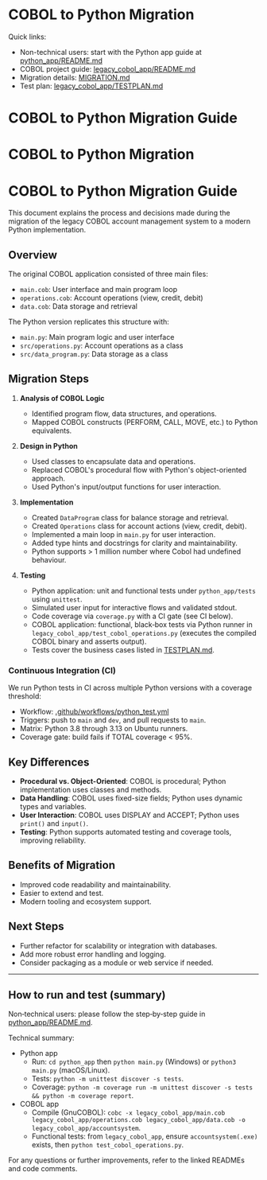 # COBOL to Python Migration

Quick links:
- Non-technical users: start with the Python app guide at [python_app/README.md](./python_app/README.md)
- COBOL project guide: [legacy_cobol_app/README.md](./legacy_cobol_app/README.md)
- Migration details: [MIGRATION.md](./MIGRATION.md)
- Test plan: [legacy_cobol_app/TESTPLAN.md](./legacy_cobol_app/TESTPLAN.md)

# COBOL to Python Migration Guide
# COBOL to Python Migration




# COBOL to Python Migration Guide

This document explains the process and decisions made during the migration of the legacy COBOL account management system to a modern Python implementation.

## Overview

The original COBOL application consisted of three main files:
- `main.cob`: User interface and main program loop
- `operations.cob`: Account operations (view, credit, debit)
- `data.cob`: Data storage and retrieval

The Python version replicates this structure with:
- `main.py`: Main program logic and user interface
- `src/operations.py`: Account operations as a class
- `src/data_program.py`: Data storage as a class

## Migration Steps

1. **Analysis of COBOL Logic**
   - Identified program flow, data structures, and operations.
   - Mapped COBOL constructs (PERFORM, CALL, MOVE, etc.) to Python equivalents.

2. **Design in Python**
   - Used classes to encapsulate data and operations.
   - Replaced COBOL's procedural flow with Python's object-oriented approach.
   - Used Python's input/output functions for user interaction.

3. **Implementation**
   - Created `DataProgram` class for balance storage and retrieval.
   - Created `Operations` class for account actions (view, credit, debit).
   - Implemented a main loop in `main.py` for user interaction.
   - Added type hints and docstrings for clarity and maintainability.
   - Python supports > 1 million number where Cobol had undefined behaviour.

4. **Testing**
   - Python application: unit and functional tests under `python_app/tests` using `unittest`.
   - Simulated user input for interactive flows and validated stdout.
   - Code coverage via `coverage.py` with a CI gate (see CI below).
   - COBOL application: functional, black‑box tests via Python runner in `legacy_cobol_app/test_cobol_operations.py` (executes the compiled COBOL binary and asserts output).
   - Tests cover the business cases listed in [TESTPLAN.md](./legacy_cobol_app/TESTPLAN.md).

### Continuous Integration (CI)

We run Python tests in CI across multiple Python versions with a coverage threshold:
- Workflow: [.github/workflows/python_test.yml](./.github/workflows/python_test.yml)
- Triggers: push to `main` and `dev`, and pull requests to `main`.
- Matrix: Python 3.8 through 3.13 on Ubuntu runners.
- Coverage gate: build fails if TOTAL coverage < 95%.


## Key Differences

- **Procedural vs. Object-Oriented**: COBOL is procedural; Python implementation uses classes and methods.
- **Data Handling**: COBOL uses fixed-size fields; Python uses dynamic types and variables.
- **User Interaction**: COBOL uses DISPLAY and ACCEPT; Python uses `print()` and `input()`.
- **Testing**: Python supports automated testing and coverage tools, improving reliability.

## Benefits of Migration

- Improved code readability and maintainability.
- Easier to extend and test.
- Modern tooling and ecosystem support.

## Next Steps

- Further refactor for scalability or integration with databases.
- Add more robust error handling and logging.
- Consider packaging as a module or web service if needed.

---

## How to run and test (summary)

Non‑technical users: please follow the step‑by‑step guide in [python_app/README.md](./python_app/README.md).

Technical summary:
- Python app
   - Run: `cd python_app` then `python main.py` (Windows) or `python3 main.py` (macOS/Linux).
   - Tests: `python -m unittest discover -s tests`.
   - Coverage: `python -m coverage run -m unittest discover -s tests && python -m coverage report`.
- COBOL app
   - Compile (GnuCOBOL): `cobc -x legacy_cobol_app/main.cob legacy_cobol_app/operations.cob legacy_cobol_app/data.cob -o legacy_cobol_app/accountsystem`.
   - Functional tests: from `legacy_cobol_app`, ensure `accountsystem(.exe)` exists, then `python test_cobol_operations.py`.

For any questions or further improvements, refer to the linked READMEs and code comments.
